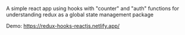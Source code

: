 A simple react app using hooks with "counter" and "auth" functions for understanding redux as a global state management package

Demo: https://redux-hooks-reactjs.netlify.app/
